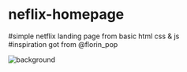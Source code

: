 # neflix-homepage
#simple netflix landing page from basic html css & js <br>
#inspiration got from @florin_pop

![background](https://user-images.githubusercontent.com/52468580/66474668-6a40b700-ea9a-11e9-828e-90ecb2b2553c.jpg)<br>



